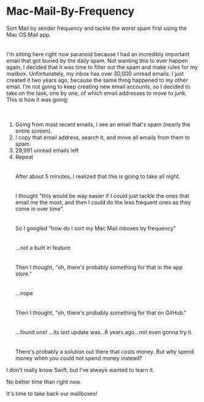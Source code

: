 # Mac-Mail-By-Frequency
Sort Mail by sender frequency and tackle the worst spam first using the Mac OS Mail app.
<br><br><br>
I'm sitting here right now paranoid because I had an incredibly important email that got buried by the daily spam. Not wanting this to ever happen again, I decided that it was time to filter out the spam and make rules for my mailbox. Unfortunately, my inbox has over 30,000 unread emails. I just created it two years ago, because the same thing happened to my other email. I'm not going to keep creating new email accounts, so I decided to take on the task, one by one, of which email addresses to move to junk. This is how it was going:
<br><br><br>
1. Going from most recent emails, I see an email that's spam (nearly the entire screen).
2. I copy that email address, search it, and move all emails from them to spam.
3. 29,991 unread emails left
4. Repeat
<br><br><br>
After about 5 minutes, I realized that this is going to take all night.
<br><br><br>
I thought "this would be way easier if I could just tackle the ones that email me the most, and then I could do the less frequent ones as they come in over time".
<br><br><br>
So I googled "how do I sort my Mac Mail inboxes by frequency"
<br><br><br>
...not a built in feature
<br><br><br>
Then I thought, "oh, there's probably something for that in the app store."
<br><br><br>
...nope
<br><br><br>
Then I thought, "oh, there's probably something for that on GitHub."
<br><br><br>
...found one! ...its last update was...6 years ago...not even gonna try it.
<br><br><br>
There's probably a solution out there that costs money. But why spend money when you could not spend money instead?

I don't really know Swift, but I've always wanted to learn it. 

No better time than right now.

It's time to take back our mailboxes!
